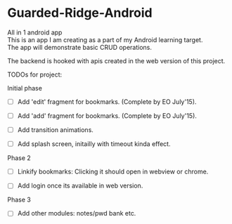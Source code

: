 # Guarded-Ridge-Android
All in 1 android app    
This is an app I am creating as a part of my Android learning target.    
The app will demonstrate basic CRUD operations.    
     
The backend is hooked with apis created in the web version of this project.   

TODOs for project: 

Initial phase
- [ ] Add 'edit' fragment for bookmarks. (Complete by EO July'15).
- [ ] Add 'add' fragment for bookmarks. (Complete by EO July'15).
- [ ] Add transition animations.
- [ ] Add splash screen, initailly with timeout kinda effect.


Phase 2 
- [ ] Linkify bookmarks: Clicking it should open in webview or chrome.
- [ ] Add login once its available in web version.


Phase 3 
- [ ] Add other modules: notes/pwd bank etc.
